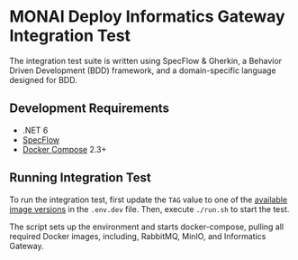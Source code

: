 # MONAI Deploy Informatics Gateway Integration Test

The integration test suite is written using SpecFlow & Gherkin, a Behavior Driven Development (BDD) framework, and a domain-specific language designed for BDD.

## Development Requirements

- .NET 6
- [SpecFlow](https://specflow.org/)
- [Docker Compose](https://github.com/docker/compose/) 2.3+


## Running Integration Test

To run the integration test, first update the `TAG`  value to one of the [available image versions](https://github.com/Project-MONAI/monai-deploy-informatics-gateway/pkgs/container/monai-deploy-informatics-gateway) in the `.env.dev` file. Then, execute `./run.sh` to start the test.

The script sets up the environment and starts docker-compose, pulling all required Docker images, including, RabbitMQ, MinIO, and Informatics Gateway.
